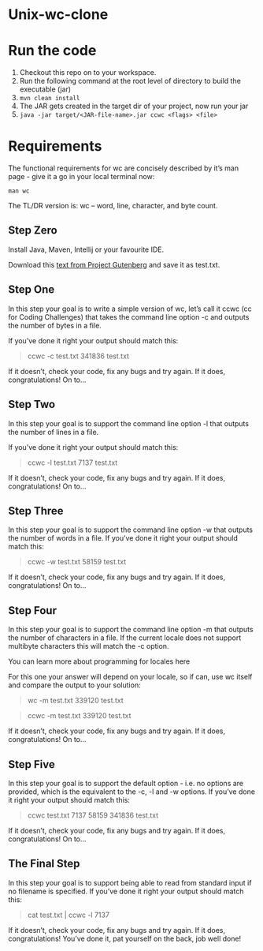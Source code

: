 # Unix-wc-clone
# Run the code

1. Checkout this repo on to your workspace. 
2. Run the following command at the root level of directory to build the executable (jar)
3. `mvn clean install`
4. The JAR gets created in the target dir of your project, now run your jar
5. `java -jar target/<JAR-file-name>.jar ccwc <flags> <file>`

# Requirements
The functional requirements for wc are concisely described by it’s man page - give it a go in your local terminal now:

`man wc`

The TL/DR version is: wc – word, line, character, and byte count.

## Step Zero
Install Java, Maven, Intellij or your favourite IDE.

Download  this [text from Project Gutenberg](https://www.gutenberg.org/cache/epub/132/pg132.txt) and save it as test.txt.

## Step One
In this step your goal is to write a simple version of wc, let’s call it ccwc (cc for Coding Challenges) that takes the command line option -c and outputs the number of bytes in a file.

If you’ve done it right your output should match this:

>ccwc -c test.txt
341836 test.txt

If it doesn’t, check your code, fix any bugs and try again. If it does, congratulations! On to…

## Step Two
In this step your goal is to support the command line option -l that outputs the number of lines in a file.

If you’ve done it right your output should match this:

>ccwc -l test.txt
7137 test.txt

If it doesn’t, check your code, fix any bugs and try again. If it does, congratulations! On to…

## Step Three
In this step your goal is to support the command line option -w that outputs the number of words in a file. If you’ve done it right your output should match this:

>ccwc -w test.txt
58159 test.txt

If it doesn’t, check your code, fix any bugs and try again. If it does, congratulations! On to…

## Step Four
In this step your goal is to support the command line option -m that outputs the number of characters in a file. If the current locale does not support multibyte characters this will match the -c option.

You can learn more about programming for locales here

For this one your answer will depend on your locale, so if can, use wc itself and compare the output to your solution:

>wc -m test.txt
339120 test.txt

>ccwc -m test.txt
339120 test.txt

If it doesn’t, check your code, fix any bugs and try again. If it does, congratulations! On to…

## Step Five
In this step your goal is to support the default option - i.e. no options are provided, which is the equivalent to the -c, -l and -w options. If you’ve done it right your output should match this:

>ccwc test.txt
7137   58159  341836 test.txt

If it doesn’t, check your code, fix any bugs and try again. If it does, congratulations! On to…

## The Final Step
In this step your goal is to support being able to read from standard input if no filename is specified. If you’ve done it right your output should match this:

>cat test.txt | ccwc -l
7137

If it doesn’t, check your code, fix any bugs and try again. If it does, congratulations! You’ve done it, pat yourself on the back, job well done!